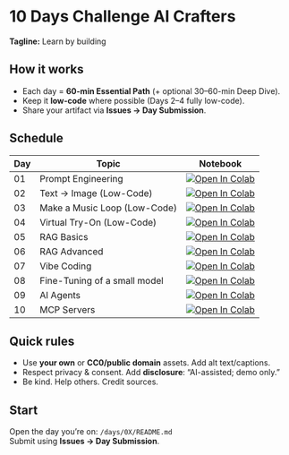 # 10 Days Challenge AI Crafters
**Tagline:** Learn by building

## How it works
- Each day = **60-min Essential Path** (+ optional 30–60-min Deep Dive).
- Keep it **low-code** where possible (Days 2–4 fully low-code).
- Share your artifact via **Issues → Day Submission**.

## Schedule

| Day | Topic | Notebook |
| --- | --- | --- |
| 01 | Prompt Engineering | [![Open In Colab](https://colab.research.google.com/assets/colab-badge.svg)](https://colab.research.google.com/github/<your-username>/10-day-ai-build-sprint/blob/main/days/01/starter.ipynb) |
| 02 | Text → Image (Low-Code) | [![Open In Colab](https://colab.research.google.com/assets/colab-badge.svg)](https://colab.research.google.com/github/<your-username>/10-day-ai-build-sprint/blob/main/days/02/starter.ipynb) |
| 03 | Make a Music Loop (Low-Code) | [![Open In Colab](https://colab.research.google.com/assets/colab-badge.svg)](https://colab.research.google.com/github/<your-username>/10-day-ai-build-sprint/blob/main/days/03/starter.ipynb) |
| 04 | Virtual Try-On (Low-Code) | [![Open In Colab](https://colab.research.google.com/assets/colab-badge.svg)](https://colab.research.google.com/github/<your-username>/10-day-ai-build-sprint/blob/main/days/04/starter.ipynb) |
| 05 | RAG Basics | [![Open In Colab](https://colab.research.google.com/assets/colab-badge.svg)](https://colab.research.google.com/github/<your-username>/10-day-ai-build-sprint/blob/main/days/05/starter.ipynb) |
| 06 | RAG Advanced | [![Open In Colab](https://colab.research.google.com/assets/colab-badge.svg)](https://colab.research.google.com/github/<your-username>/10-day-ai-build-sprint/blob/main/days/06/starter.ipynb) |
| 07 | Vibe Coding | [![Open In Colab](https://colab.research.google.com/assets/colab-badge.svg)](https://colab.research.google.com/github/<your-username>/10-day-ai-build-sprint/blob/main/days/07/starter.ipynb) |
| 08 | Fine-Tuning of a small model | [![Open In Colab](https://colab.research.google.com/assets/colab-badge.svg)](https://colab.research.google.com/github/<your-username>/10-day-ai-build-sprint/blob/main/days/08/starter.ipynb) |
| 09 | AI Agents | [![Open In Colab](https://colab.research.google.com/assets/colab-badge.svg)](https://colab.research.google.com/github/<your-username>/10-day-ai-build-sprint/blob/main/days/09/starter.ipynb) |
| 10 | MCP Servers | [![Open In Colab](https://colab.research.google.com/assets/colab-badge.svg)](https://colab.research.google.com/github/<your-username>/10-day-ai-build-sprint/blob/main/days/10/starter.ipynb) | 


## Quick rules
- Use **your own** or **CC0/public domain** assets. Add alt text/captions.
- Respect privacy & consent. Add **disclosure**: “AI-assisted; demo only.”
- Be kind. Help others. Credit sources.

## Start
Open the day you’re on: `/days/0X/README.md`  
Submit using **Issues → Day Submission**.
